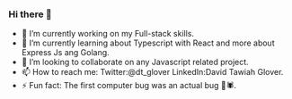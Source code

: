 ### Hi there 👋

- 🔭 I’m currently working on my Full-stack skills.
- 🌱 I’m currently learning about Typescript with React and more about Express Js ang Golang.
- 👯 I’m looking to collaborate on any Javascript related project.
- 📫 How to reach me: Twitter:@dt_glover LinkedIn:David Tawiah Glover.
- ⚡ Fun fact: The first computer bug was an actual bug 🐞🕷.

